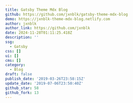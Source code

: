 ```yaml
---
title: Gatsby Theme Mdx Blog
github: https://github.com/jxnblk/gatsby-theme-mdx-blog
demo: https://jxnblk-theme-mdx-blog.netlify.com
author: jxnblk
author_link: https://github.com/jxnblk
date: 2024-11-28T01:11:25.418Z
description: ''
ssg:
  - Gatsby
css: []
ui: []
cms: []
category:
  - Blog
draft: false
publish_date: '2019-03-26T23:58:15Z'
update_date: '2019-07-06T23:50:40Z'
github_star: 58
github_fork: 13
---
```

